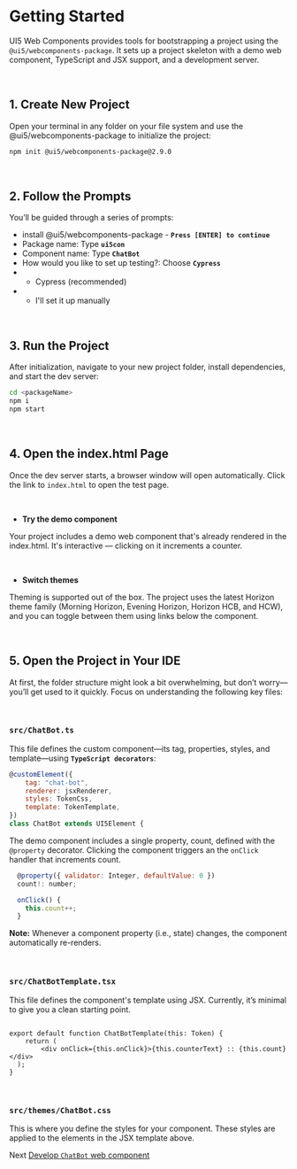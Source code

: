 # Getting Started

UI5 Web Components provides tools for bootstrapping a project using the `@ui5/webcomponents-package`. It sets up a project skeleton with a demo web component, TypeScript and JSX support, and a development server.

<br>

## 1. Create New Project

Open your terminal in any folder on your file system
and use the @ui5/webcomponents-package to initialize the project:


```sh
npm init @ui5/webcomponents-package@2.9.0
```

<br>

## 2. Follow the Prompts

You’ll be guided through a series of prompts:

- install @ui5/webcomponents-package - **`Press [ENTER] to continue`**
- Package name: Type **`ui5con`**
- Component name: Type **`ChatBot`**
- How would you like to set up testing?: Choose **`Cypress`**
- - Cypress (recommended)
- - I'll set it up manually

<br>

## 3. Run the Project

After initialization, navigate to your new project folder, install dependencies,
and start the dev server:

```sh
cd <packageName>
npm i
npm start
```

<br>

## 4. Open the index.html Page

Once the dev server starts, a browser window will open automatically.
Click the link to `index.html` to open the test page.

<br>

- **Try the demo component**

Your project includes a demo web component that's already rendered in the index.html.
It's interactive — clicking on it increments a counter.

<br>

- **Switch themes**
  
Theming is supported out of the box. The project uses the latest Horizon theme family (Morning Horizon, Evening Horizon, Horizon HCB, and HCW), and you can toggle between them using links below the component.

<br>


## 5. Open the Project in Your IDE

At first, the folder structure might look a bit overwhelming, but don’t worry—you’ll get used to it quickly.
Focus on understanding the following key files:

<br>

### **`src/ChatBot.ts`**

This file defines the custom component—its tag, properties, styles, and template—using **`TypeScript decorators`**:

```js
@customElement({
	tag: "chat-bot",
	renderer: jsxRenderer,
	styles: TokenCss,
	template: TokenTemplate,
})
class ChatBot extends UI5Element {
```

The demo component includes a single property, count, defined with the `@property` decorator.
Clicking the component triggers an the `onClick` handler that increments count.

```js
  @property({ validator: Integer, defaultValue: 0 })
  count!: number;

  onClick() {
    this.count++;
  }
```

**Note:** Whenever a component property (i.e., state) changes, the component automatically re-renders.

<br>

### **`src/ChatBotTemplate.tsx`**

This file defines the component's template using JSX.
Currently, it’s minimal to give you a clean starting point.

```tsx

export default function ChatBotTemplate(this: Token) {
	return (
		<div onClick={this.onClick}>{this.counterText} :: {this.count}</div>
  );
}
```

<br>

### **`src/themes/ChatBot.css`**

This is where you define the styles for your component.
These styles are applied to the elements in the JSX template above.

Next [Develop `ChatBot` web component](./2_Develop_ChatBot.md)
